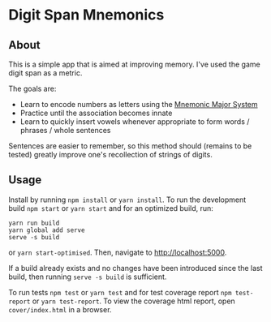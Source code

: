 # Digit Span Mnemonics

## About
This is a simple app that is aimed at improving memory. I've used the game digit span as a metric.

The goals are:  
* Learn to encode numbers as letters using the [Mnemonic Major System](https://en.wikipedia.org/wiki/Mnemonic_major_system)  
* Practice until the association becomes innate  
* Learn to quickly insert vowels whenever appropriate to form words / phrases / whole sentences  

Sentences are easier to remember, so this method should (remains to be tested) greatly improve one's recollection of strings of digits.

## Usage

Install by running `npm install` or `yarn install`. To run the development build `npm start` or `yarn start` and for an optimized build, run:

```
yarn run build
yarn global add serve
serve -s build
```
or `yarn start-optimised`. Then, navigate to <http://localhost:5000>.

If a build already exists and no changes have been introduced since the last build, then running `serve -s build` is sufficient.

To run tests `npm test` or `yarn test` and for test coverage report `npm test-report` or `yarn test-report`. To view the coverage html report, open `cover/index.html` in a browser.

